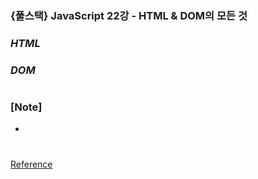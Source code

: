 ### {풀스택} JavaScript 22강 - HTML & DOM의 모든 것

### _HTML_

### _DOM_

#

### [Note]

-

#

[Reference](https://www.youtube.com/watch?v=R4lSqMa0bUk)
